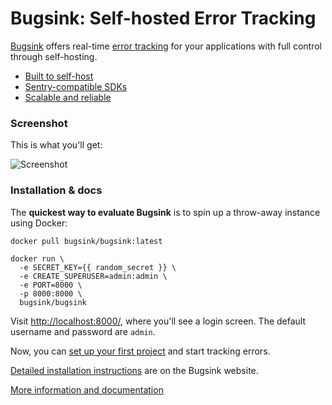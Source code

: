# Bugsink: Self-hosted Error Tracking 

[Bugsink](https://www.bugsink.com/) offers real-time [error tracking](https://www.bugsink.com/error-tracking/) for your applications with full control
through self-hosting. 

* [Built to self-host](https://www.bugsink.com/built-to-self-host/)
* [Sentry-compatible SDKs](https://www.bugsink.com/connect-any-application/)
* [Scalable and reliable](https://www.bugsink.com/scalable-and-reliable/)

### Screenshot

This is what you'll get:

![Screenshot](https://www.bugsink.com/static/images/JsonSchemaDefinitionException.5e02c1544273.png)


### Installation & docs

The **quickest way to evaluate Bugsink** is to spin up a throw-away instance using Docker:

```
docker pull bugsink/bugsink:latest

docker run \
  -e SECRET_KEY={{ random_secret }} \
  -e CREATE_SUPERUSER=admin:admin \
  -e PORT=8000 \
  -p 8000:8000 \
  bugsink/bugsink
```

Visit [http://localhost:8000/](http://localhost:8000/), where you'll see a login screen. The default username and password
are `admin`.

Now, you can [set up your first project](https://www.bugsink.com/docs/quickstart/) and start tracking errors.

[Detailed installation instructions](https://www.bugsink.com/docs/installation/) are on the Bugsink website. 

[More information and documentation](https://www.bugsink.com/)
